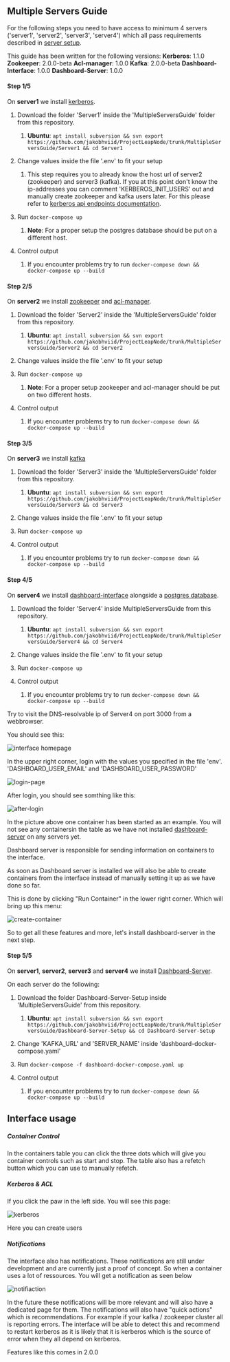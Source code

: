 ## Multiple Servers Guide
For the following steps you need to have access to minimum 4 servers ('server1', 'server2', 'server3', 'server4') which all pass requirements described in [server setup](../SERVERSETUP.md).

This guide has been written for the following versions:
**Kerberos**: 1.1.0
**Zookeeper**: 2.0.0-beta
**Acl-manager**: 1.0.0
**Kafka**: 2.0.0-beta
**Dashboard-Interface**: 1.0.0
**Dashboard-Server**: 1.0.0

#### Step 1/5
On **server1** we install [kerberos](https://hub.docker.com/repository/docker/cfei/kerberos).

1. Download the folder 'Server1' inside the 'MultipleServersGuide' folder from this repository.
   1.  **Ubuntu**: `apt install subversion && svn export https://github.com/jakobhviid/ProjectLeapNode/trunk/MultipleServersGuide/Server1 && cd Server1`
   
2. Change values inside the file '.env' to fit your setup
   1. This step requires you to already know the host url of server2 (zookeeper) and server3 (kafka). If you at this point don't know the ip-addresses you can comment 'KERBEROS_INIT_USERS' out and manually create zookeeper and kafka users later. For this please refer to [kerberos api endpoints documentation](https://github.com/jakobhviid/Kerberos-Server-Docker#api-endpoints).

3. Run `docker-compose up`
   1. **Note**: For a proper setup the postgres database should be put on a different host.

4. Control output
   1. If you encounter problems try to run `docker-compose down && docker-compose up --build`

#### Step 2/5
On **server2** we install [zookeeper](https://hub.docker.com/repository/docker/cfei/zookeeper) and [acl-manager](https://hub.docker.com/repository/docker/cfei/acl-security-manager).

1. Download the folder 'Server2' inside the 'MultipleServersGuide' folder from this repository.
   1.  **Ubuntu**: `apt install subversion && svn export https://github.com/jakobhviid/ProjectLeapNode/trunk/MultipleServersGuide/Server2 && cd Server2`
   
2. Change values inside the file '.env' to fit your setup

3. Run `docker-compose up`
   1. **Note**: For a proper setup zookeeper and acl-manager should be put on two different hosts.

4. Control output
   1. If you encounter problems try to run `docker-compose down && docker-compose up --build`


#### Step 3/5
On **server3** we install [kafka](https://hub.docker.com/repository/docker/cfei/kafka)

1. Download the folder 'Server3' inside the 'MultipleServersGuide' folder from this repository.
   1.  **Ubuntu**: `apt install subversion && svn export https://github.com/jakobhviid/ProjectLeapNode/trunk/MultipleServersGuide/Server3 && cd Server3`
   
2. Change values inside the file '.env' to fit your setup

3. Run `docker-compose up`

4. Control output
   1. If you encounter problems try to run `docker-compose down && docker-compose up --build`

#### Step 4/5
On **server4** we install [dashboard-interface](https://hub.docker.com/repository/docker/cfei/dashboard-interface) alongside a [postgres database](https://hub.docker.com/_/postgres).

1. Download the folder 'Server4' inside MultipleServersGuide from this repository.
   1.  **Ubuntu**: `apt install subversion && svn export https://github.com/jakobhviid/ProjectLeapNode/trunk/MultipleServersGuide/Server4 && cd Server4`

2. Change values inside the file '.env' to fit your setup

3. Run `docker-compose up`

4. Control output
   1. If you encounter problems try to run `docker-compose down && docker-compose up --build`


Try to visit the DNS-resolvable ip of Server4 on port 3000 from a webbrowser.

You should see this:

![interface homepage][interface-homepage]

In the upper right corner, login with the values you specified in the file 'env'. 'DASHBOARD_USER_EMAIL' and 'DASHBOARD_USER_PASSWORD'

![login-page][login-page]

After login, you should see somthing like this:

![after-login][after-login-page]

In the picture above one container has been started as an example. You will not see any containersin the table as we have not installed [dashboard-server](https://hub.docker.com/repository/docker/cfei/dashboard-server) on any servers yet.

Dashboard server is responsible for sending information on containers to the interface.

As soon as Dashboard server is installed we will also be able to create containers from the interface instead of manually setting it up as we have done so far.

This is done by clicking "Run Container" in the lower right corner. Which will bring up this menu:

![create-container][create-container]

So to get all these features and more, let's install dashboard-server in the next step.

#### Step 5/5
On **server1**, **server2**, **server3** and **server4** we install [Dashboard-Server](https://hub.docker.com/repository/docker/cfei/dashboard-server).

On each server do the following:

1. Download the folder Dashboard-Server-Setup inside 'MultipleServersGuide' from this repository.
   1.  **Ubuntu**: `apt install subversion && svn export https://github.com/jakobhviid/ProjectLeapNode/trunk/MultipleServersGuide/Dashboard-Server-Setup && cd Dashboard-Server-Setup`

2. Change 'KAFKA_URL' and 'SERVER_NAME' inside 'dashboard-docker-compose.yaml'

3. Run `docker-compose -f dashboard-docker-compose.yaml up`

4. Control output
   1. If you encounter problems try to run `docker-compose down && docker-compose up --build`

## Interface usage
##### Container Control
In the containers table you can click the three dots which will give you container controls such as start and stop. The table also has a refetch button which you can use to manually refetch.

##### Kerberos & ACL
If you click the paw in the left side. You will see this page:

![kerberos][kerberos]

Here you can create users

##### Notifications
The interface also has notifications.
These notifications are still under development and are currently just a proof of concept. So when a container uses a lot of ressources. You will get a notification as seen below

![notifiaction][notification]

In the future these notifications will be more relevant and will also have a dedicated page for them. The notifications will also have "quick actions" which is recommendations. For example if your kafka / zookeeper cluster all is reporting errors. The interface will be able to detect this and recommend to restart kerberos as it is likely that it is kerberos which is the source of error when they all depend on kerberos.

Features like this comes in 2.0.0


[interface-homepage]: ./Pictures/HomePage.png "Interface Homepage"
[login-page]: ./Pictures/LoginPage.png "Login Page"
[after-login-page]: ./Pictures/AfterLogin.png "After Login"
[create-container]: ./Pictures/CreateContainer.png "Create Container"
[kerberos]: ./Pictures/KerberosCreation.png "Kerberos Creation"
[notification]: ./Pictures/Notification.png "Notification"